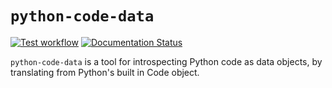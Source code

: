 # `python-code-data`

[![Test workflow](https://github.com/metadsl/python-code-data/actions/workflows/test.yml/badge.svg)](https://github.com/metadsl/python-code-data/actions/workflows/test.yml?query=branch%3Amain) [![Documentation Status](https://readthedocs.org/projects/python-code-data/badge/?version=latest)](https://python-code-data.readthedocs.io/en/latest/?badge=latest)


`python-code-data` is a tool for introspecting Python code as data objects, by translating from Python's built in Code object.

